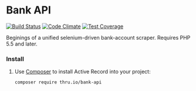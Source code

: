 Bank API
=====================

[![Build Status](https://travis-ci.org/Thruio/BankApiWorker.svg?branch=master)](https://travis-ci.org/Thruio/BankApiWorker) [![Code Climate](https://codeclimate.com/github/Thruio/BankApi/badges/gpa.svg)](https://codeclimate.com/github/Thruio/BankApi) [![Test Coverage](https://codeclimate.com/github/Thruio/BankApi/badges/coverage.svg)](https://codeclimate.com/github/Thruio/BankApi/coverage)

Beginings of a unified selenium-driven bank-account scraper. Requires PHP 5.5 and later.

### Install

1. Use [Composer](http://getcomposer.org) to install Active Record into your project:

    ```bash
    composer require thru.io/bank-api
    ```

